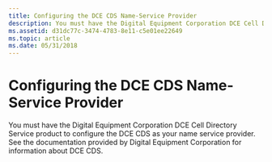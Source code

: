 ```yaml
---
title: Configuring the DCE CDS Name-Service Provider
description: You must have the Digital Equipment Corporation DCE Cell Directory Service product to configure the DCE CDS as your name service provider. See the documentation provided by Digital Equipment Corporation for information about DCE CDS.
ms.assetid: d31dc77c-3474-4783-8e11-c5e01ee22649
ms.topic: article
ms.date: 05/31/2018
---
```


# Configuring the DCE CDS Name-Service Provider

You must have the Digital Equipment Corporation DCE Cell Directory Service product to configure the DCE CDS as your name service provider. See the documentation provided by Digital Equipment Corporation for information about DCE CDS.

 

 




